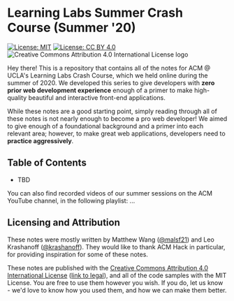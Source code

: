 # Learning Labs Summer Crash Course (Summer '20)

[![License: MIT](https://img.shields.io/badge/License-MIT-yellow.svg)](https://opensource.org/licenses/MIT) [![License: CC BY 4.0](https://img.shields.io/badge/License-CC%20BY%204.0-lightgrey.svg)](https://creativecommons.org/licenses/by/4.0/) ![Creative Commons Attribution 4.0 International License logo](https://i.creativecommons.org/l/by/4.0/80x15.png)

Hey there! This is a repository that contains all of the notes for ACM @ UCLA's Learning Labs Crash Course, which we held online during the summer of 2020. We developed this series to give developers with **zero prior web development experience** enough of a primer to make high-quality beautiful and interactive front-end applications. 

While these notes are a good starting point, simply reading through all of these notes is not nearly enough to become a pro web developer! We aimed to give enough of a foundational background and a primer into each relevant area; however, to make great web applications, developers need to **practice aggressively**. 

## Table of Contents 

* TBD

You can also find recorded videos of our summer sessions on the ACM YouTube channel, in the following playlist: ...

## Licensing and Attribution

These notes were mostly written by Matthew Wang ([@malsf21](https://github.com/malsf21)) and Leo Krashanoff ([@krashanoff](https://github.com/krashanoff)). They would like to thank ACM Hack in particular, for providing inspiration for some of these notes.

These notes are published with the [Creative Commons Attribution 4.0 International License](https://creativecommons.org/licenses/by/4.0/) ([link to legal](https://creativecommons.org/licenses/by/4.0/legalcode)), and all of the code samples with the MIT License. You are free to use them however you wish. If you do, let us know - we'd love to know how you used them, and how we can make them better.
